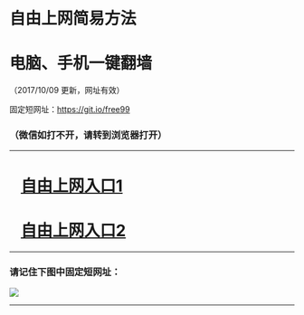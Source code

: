﻿# 自由上网简易方法

# 电脑、手机一键翻墙

（2017/10/09 更新，网址有效）

固定短网址：https://git.io/free99

### （微信如打不开，请转到浏览器打开）


***





# &nbsp;&nbsp; <a href="http://ft391029718.fwq-tz-1001.info/fwqtz01.html?t=100900131166 " target="_blank">自由上网入口1</a>
# &nbsp;&nbsp; <a href="http://ft2182229688.fwq-tz-1002.info/fwqtz02.html?t=100900117496 " target="_blank">自由上网入口2</a>
***

### 请记住下图中固定短网址：

<img src="https://s3-us-west-2.amazonaws.com/fwq-1001/yjfq-20170905okok.png" /> 


***

